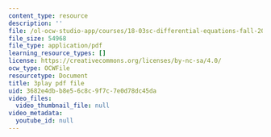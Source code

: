 ```yaml
---
content_type: resource
description: ''
file: /ol-ocw-studio-app/courses/18-03sc-differential-equations-fall-2011/3682e4dbb8e56c8c9f7c7e0d78dc45da_2SuTN8rpe4I.pdf
file_size: 54968
file_type: application/pdf
learning_resource_types: []
license: https://creativecommons.org/licenses/by-nc-sa/4.0/
ocw_type: OCWFile
resourcetype: Document
title: 3play pdf file
uid: 3682e4db-b8e5-6c8c-9f7c-7e0d78dc45da
video_files:
  video_thumbnail_file: null
video_metadata:
  youtube_id: null
---
```

